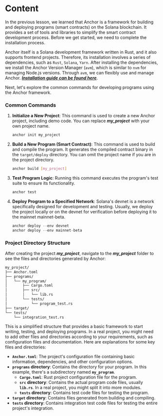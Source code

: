 # Content

In the previous lesson, we learned that Anchor is a framework for building and deploying programs (smart contracts) on the Solana blockchain. It provides a set of tools and libraries to simplify the smart contract development process. Before we get started, we need to complete the installation process.

Anchor itself is a Solana development framework written in Rust, and it also supports frontend projects. Therefore, its installation involves a series of dependencies, such as `Rust`, `Solana`, `Yarn`. After installing the dependencies, we install the Anchor Version Manager (`avm`), which is similar to `nvm` for managing Node.js versions. Through `avm`, we can flexibly use and manage Anchor. ***[Installation guide can be found here](https://www.anchor-lang.com/docs/installation)***.

Next, let's explore the common commands for developing programs using the Anchor framework.

### Common Commands

1. **Initialize a New Project**: This command is used to create a new Anchor project, including demo code. You can replace ***my_project*** with your own project name.
    
    ```rust
    anchor init my_project
    ```
    
2. **Build a New Program (Smart Contract)**: This command is used to build and compile the program. It generates the compiled contract binary in the `target/deploy` directory. You can omit the project name if you are in the project directory.
    
    ```bash
    anchor build [my_project]
    ```
    
3. **Test Program Logic**: Running this command executes the program's test suite to ensure its functionality.
    
    ```bash
    anchor test
    ```
    
4. **Deploy Program to a Specified Network**: Solana's devnet is a network specifically designed for development and testing. Usually, we deploy the project locally or on the devnet for verification before deploying it to the mainnet mainnet-beta.
    
    ```rust
    anchor deploy --env devnet
    anchor deploy --env mainnet-beta
    ```
    

### Project Directory Structure

After creating the project ***my_project***, navigate to the ***my_project*** folder to see the files and directories generated by Anchor:

```bash
my_project/
├── Anchor.toml
├── programs/
│   └── my_program/
│       ├── Cargo.toml
│       ├── src/
│       │   └── lib.rs
│       └── tests/
│           └── program_test.rs
├── target/
└── tests/
    └── integration_test.rs

```

This is a simplified structure that provides a basic framework to start writing, testing, and deploying programs. In a real project, you might need to add other files and directories according to your requirements, such as configuration files and documentation. Here are explanations for some key files and directories:

- **`Anchor.toml`**: The project's configuration file containing basic information, dependencies, and other configuration options.
- **`programs` directory**: Contains the directory for your program. In this example, there's a subdirectory named **`my_program`**.
    - **`Cargo.toml`**: Rust project configuration file for the program.
    - **`src` directory**: Contains the actual program code files, usually **`lib.rs`**. In a real project, you might split it into more modules.
    - **`tests` directory**: Contains test code files for testing the program.
- **`target` directory**: Contains files generated from building and compiling.
- **`tests` directory**: Contains integration test code files for testing the entire project's integration.
